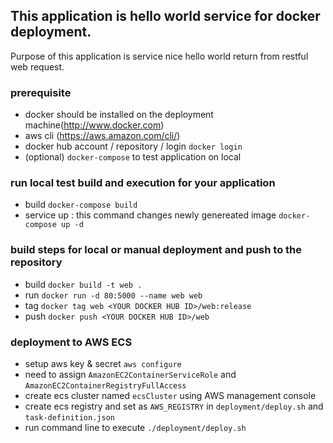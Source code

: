 ## This application is hello world service for docker deployment.
  Purpose of this application is service nice hello world return from restful web request.

### prerequisite
  - docker should be installed on the deployment machine(http://www.docker.com)
  - aws cli (https://aws.amazon.com/cli/)
  - docker hub account / repository / login
     `docker login`
  - (optional) `docker-compose` to test application on local

### run local test build and execution for your application
  - build
      `docker-compose build`
  - service up : this command changes newly genereated image
     `docker-compose up -d`

### build steps for local or manual deployment and push to the repository
  - build
     `docker build -t web .`
  - run
     `docker run -d 80:5000 --name web web`
  - tag
     `docker tag web <YOUR DOCKER HUB ID>/web:release`
  - push
     `docker push <YOUR DOCKER HUB ID>/web`

### deployment to AWS ECS
  - setup aws key & secret
     `aws configure`
  - need to assign `AmazonEC2ContainerServiceRole` and `AmazonEC2ContainerRegistryFullAccess`
  - create ecs cluster named `ecsCluster` using AWS management console
  - create ecs registry and set as `AWS_REGISTRY` in `deployment/deploy.sh` and `task-definition.json`
  - run command line to execute
     `./deployment/deploy.sh`